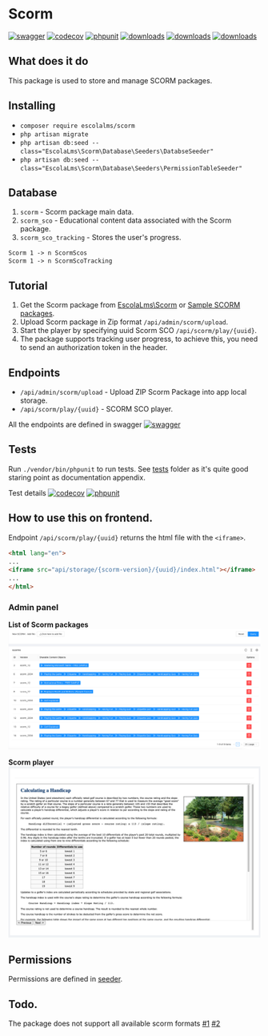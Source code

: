 # Scorm
[![swagger](https://img.shields.io/badge/documentation-swagger-green)](https://escolalms.github.io/Scorm/)
[![codecov](https://codecov.io/gh/EscolaLMS/Scorm/branch/main/graph/badge.svg?token=gBzpyNK8DQ)](https://codecov.io/gh/EscolaLMS/Scorm)
[![phpunit](https://github.com/EscolaLMS/Scorm/actions/workflows/test.yml/badge.svg)](https://github.com/EscolaLMS/Scorm/actions/workflows/test.yml)
[![downloads](https://img.shields.io/packagist/dt/escolalms/scorm)](https://packagist.org/packages/escolalms/scorm)
[![downloads](https://img.shields.io/packagist/v/escolalms/scorm)](https://packagist.org/packages/escolalms/scorm)
[![downloads](https://img.shields.io/packagist/l/escolalms/scorm)](https://packagist.org/packages/escolalms/scorm)

## What does it do
This package is used to store and manage SCORM packages.

## Installing
- `composer require escolalms/scorm`
- `php artisan migrate`
- `php artisan db:seed --class="EscolaLms\Scorm\Database\Seeders\DatabseSeeder"`
- `php artisan db:seed --class="EscolaLms\Scorm\Database\Seeders\PermissionTableSeeder"`


## Database
1. `scorm` - Scorm package main data.
2. `scorm_sco` - Educational content data associated with the Scorm package.
3. `scorm_sco_tracking` - Stores the user's progress.
```
Scorm 1 -> n ScormScos
Scorm 1 -> n ScormScoTracking
```

## Tutorial
1. Get the Scorm package from [EscolaLms\Scorm](https://github.com/EscolaLMS/Scorm/tree/main/database/mocks) or [Sample SCORM packages](https://scorm.com/scorm-explained/technical-scorm/golf-examples/?utm_source=google&utm_medium=natural_search).
2. Upload Scorm package in Zip format `/api/admin/scorm/upload`.
3. Start the player by specifying uuid Scorm SCO `/api/scorm/play/{uuid}`.
4. The package supports tracking user progress, to achieve this, you need to send an authorization token in the header.

## Endpoints
- `/api/admin/scorm/upload` - Upload ZIP Scorm Package into app local storage.
- `/api/scorm/play/{uuid}` - SCORM SCO player.

All the endpoints are defined in swagger [![swagger](https://img.shields.io/badge/documentation-swagger-green)](https://escolalms.github.io/Scorm/)


## Tests
Run `./vendor/bin/phpunit` to run tests. See [tests](https://github.com/EscolaLMS/Scorm/tree/main/tests) folder as it's quite good staring point as documentation appendix.

Test details
[![codecov](https://codecov.io/gh/EscolaLMS/scorm/branch/main/graph/badge.svg?token=NRAN4R8AGZ)](https://codecov.io/gh/EscolaLMS/scorm)
[![phpunit](https://github.com/EscolaLMS/scorm/actions/workflows/test.yml/badge.svg)](https://github.com/EscolaLMS/scorm/actions/workflows/test.yml)


## How to use this on frontend.
Endpoint `/api/scorm/play/{uuid}` returns the html file with the `<iframe>`.

```html
<html lang="en">
...
<iframe src="api/storage/{scorm-version}/{uuid}/index.html"></iframe>
...
</html>
```

### Admin panel
**List of Scorm packages**
![List of Scorm packages](./docs/scorm/list.png "List of Scorm packages")

**Scorm player**
![Scorm player](./docs/scorm/player.png "Scorm player")

## Permissions
Permissions are defined in [seeder](https://github.com/EscolaLMS/Scorm/blob/main/database/seeders/PermissionTableSeeder.php).

## Todo.
The package does not support all available scorm formats
[#1](https://github.com/EscolaLMS/Scorm/issues/13)
[#2](https://github.com/EscolaLMS/Scorm/issues/6)
